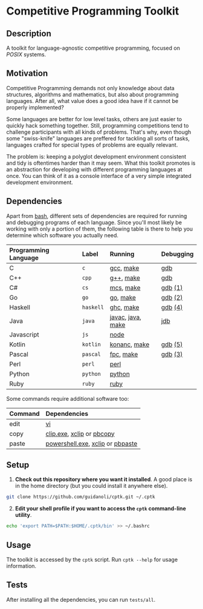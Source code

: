 # Competitive Programming Toolkit

## Description

A toolkit for language-agnostic competitive programming, focused on _POSIX_ systems.

## Motivation

Competitive Programming demands not only knowledge about data structures, algorithms and mathematics, but also about programming languages.
After all, what value does a good idea have if it cannot be properly implemented?

Some languages are better for low level tasks, others are just easier to quickly hack something together.
Still, programming competitions tend to challenge participants with all kinds of problems.
That's why, even though some "swiss-knife" languages are preffered for tackling all sorts of tasks, languages crafted for special types of problems are equally relevant.

The problem is: keeping a polyglot development environment consistent and tidy is oftentimes harder than it may seem.
What this toolkit promotes is an abstraction for developing with different programming languages at once. You can think of it as a console interface of a very simple integrated development environment.

## Dependencies

Apart from [bash], different sets of dependencies are required for running and debugging programs of each language.
Since you'll most likely be working with only a portion of them, the following table is there to help you determine which software you actually need.

| Programming Language | Label | Running | Debugging |
| :- | :- | :- | :- |
| C | `c` | [gcc], [make] | [gdb] |
| C++ | `cpp` | [g++], [make] | [gdb] |
| C# | `cs` | [mcs], [make] | [gdb] [(1)] |
| Go | `go` | [go], [make] | [gdb] [(2)] |
| Haskell | `haskell` | [ghc], [make] | [gdb] [(4)] |
| Java | `java` | [javac], [java], [make] | [jdb] |
| Javascript | `js` | [node] | |
| Kotlin | `kotlin` | [konanc], [make] | [gdb] [(5)] |
| Pascal | `pascal` | [fpc], [make] | [gdb] [(3)] |
| Perl | `perl` | [perl] | |
| Python | `python` | [python] | |
| Ruby | `ruby` | [ruby] | |

Some commands require additional software too:

| Command | Dependencies |
| :- | :- |
| edit | [vi] |
| copy | [clip.exe], [xclip] or [pbcopy] |
| paste | [powershell.exe], [xclip] or [pbpaste] |

## Setup

1. **Check out this repository where you want it installed**.  A good place is in the home directory (but you could install it anywhere else).

```sh
git clone https://github.com/guidanoli/cptk.git ~/.cptk
```

2. **Edit your shell profile if you want to access the `cptk` command-line utility**.

```sh
echo 'export PATH=$PATH:$HOME/.cptk/bin' >> ~/.bashrc
```

## Usage

The toolkit is accessed by the `cptk` script.
Run `cptk --help` for usage information.

## Tests

After installing all the dependencies, you can run `tests/all`.

[(1)]: https://www.mono-project.com/docs/debug+profile/debug/#debugging-with-gdb
[(2)]: https://golang.org/doc/gdb
[(3)]: https://www.freepascal.org/docs-html/user/userse54.html#x165-17200010.2
[(4)]: https://downloads.haskell.org/~ghc/latest/docs/html/users_guide/debug-info.html
[(5)]: https://kotlinlang.org/docs/reference/native/debugging.html
[bash]: https://www.gnu.org/software/bash/
[clip.exe]: https://docs.microsoft.com/en-us/windows-server/administration/windows-commands/clip 
[fpc]: https://www.freepascal.org/
[g++]: https://gcc.gnu.org/
[gcc]: https://gcc.gnu.org/
[gdb]: https://www.gnu.org/software/gdb/
[ghc]: https://www.haskell.org/ghc/
[go]: https://golang.org/
[java]: https://docs.oracle.com/javase/7/docs/technotes/tools/windows/java.html
[javac]: https://docs.oracle.com/javase/7/docs/technotes/tools/windows/javac.html
[jdb]: https://docs.oracle.com/javase/7/docs/technotes/tools/windows/jdb.htm
[konanc]: https://github.com/JetBrains/kotlin-native
[make]: https://www.gnu.org/software/make/
[mcs]: https://www.mono-project.com/
[node]: https://nodejs.org/en/
[pbcopy]: http://mirror.informatimago.com/next/developer.apple.com/documentation/Darwin/Reference/ManPages/man1/pbcopy.1.html
[pbpaste]: http://mirror.informatimago.com/next/developer.apple.com/documentation/Darwin/Reference/ManPages/man1/pbpaste.1.html
[perl]: https://www.perl.org/
[powershell.exe]: https://docs.microsoft.com/en-us/windows-server/administration/windows-commands/powershell
[python]: https://www.python.org/
[ruby]: https://www.ruby-lang.org/en/
[vi]: http://ex-vi.sourceforge.net/
[xclip]: https://github.com/astrand/xclip
